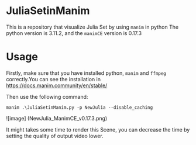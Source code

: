 # JuliaSetinManim
This is a repository that visualize Julia Set by using `manim` in python
The python version is 3.11.2, and the `manimCE` version is 0.17.3

# Usage 
Firstly, make sure that you have installed python, `manim` and `ffmpeg` correctly.You can see the installation in https://docs.manim.community/en/stable/

Then use the following command:

```
manim .\JuliaSetinManim.py -p NewJulia --disable_caching
```
![image] (NewJulia_ManimCE_v0.17.3.png)

It might takes some time to render this Scene, you can decrease the time by setting the quality of output video lower.
